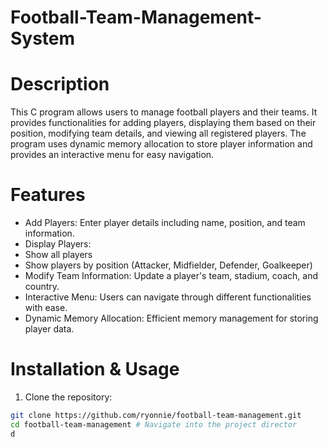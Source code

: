 # Football-Team-Management-System
# Description
This C program allows users to manage football players and their teams. It provides functionalities for adding players, displaying them based on their position, modifying team details, and viewing all registered players. The program uses dynamic memory allocation to store player information and provides an interactive menu for easy navigation.
# Features 

* Add Players: Enter player details including name, position, and team information.
* Display Players:
* Show all players
* Show players by position (Attacker, Midfielder, Defender, Goalkeeper)
* Modify Team Information: Update a player's team, stadium, coach, and country.
* Interactive Menu: Users can navigate through different functionalities with ease.
* Dynamic Memory Allocation: Efficient memory management for storing player data.

# Installation & Usage
1) Clone the repository:
```sh
git clone https://github.com/ryonnie/football-team-management.git
cd football-team-management # Navigate into the project director
d
